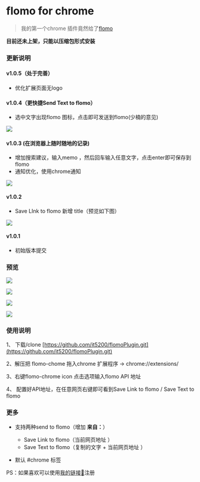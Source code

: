 # flomo for chrome
> 我的第一个chrome 插件竟然给了[flomo](http://flomoapp.com/)

**目前还未上架，只能以压缩包形式安装**

### 更新说明

#### v1.0.5（处于完善）
- 优化扩展页面无logo

#### v1.0.4（更快捷Send Text to flomo）
- 选中文字出现flomo 图标，点击即可发送到flomo(少楠的意见)

![](https://tva1.sinaimg.cn/large/0081Kckwgy1gm3pldp5hgj306b01wmwz.jpg)

#### v1.0.3 (在浏览器上随时随地的记录)
- 增加搜索建议，输入memo ，然后回车输入任意文字，点击enter即可保存到flomo
- 通知优化，使用chrome通知

![](https://tva1.sinaimg.cn/large/0081Kckwgy1gm3po6fpkzj312j06gjrj.jpg)


#### v1.0.2
- Save LInk to flomo 新增 title（预览如下图）

![](https://tva1.sinaimg.cn/large/0081Kckwgy1gm3ax2zhgyj30il02a744.jpg)

#### v1.0.1
- 初始版本提交

### 预览

![](https://tva1.sinaimg.cn/large/0081Kckwgy1glqy247st8j309p0am42a.jpg)

![](https://tva1.sinaimg.cn/large/0081Kckwgy1glqy34a31kj30rs0g3gyq.jpg)

![](https://tva1.sinaimg.cn/large/0081Kckwgy1glqy8vamj6j30ir05k74v.jpg)


![](https://tva1.sinaimg.cn/large/0081Kckwgy1gm3ax2zhgyj30il02a744.jpg)

### 使用说明

1、 下载/clone [https://github.com/it5200/flomoPlugin.git](https://github.com/it5200/flomoPlugin.git)

2、解压把 flomo-chome 拖入chrome 扩展程序 -> chrome://extensions/

3、右键flomo-chrome icon 点击选项输入flomo API 地址  

4、 配置好API地址，在任意网页右键即可看到Save Link to flomo / Save Text to flomo

### 更多
- 支持两种send to flomo（增加 **来自：**）
    - Save Link to flomo（当前网页地址 ）
    - Save Text to flomo（复制的文字 + 当前网页地址 ）

- 默认 #chrome 标签



PS：如果喜欢可以使用[我的链接🔗](https://flomoapp.com/register2/?NjM0)注册


